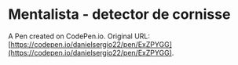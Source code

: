 # Mentalista - detector de cornisse

A Pen created on CodePen.io. Original URL: [https://codepen.io/danielsergio22/pen/ExZPYGG](https://codepen.io/danielsergio22/pen/ExZPYGG).


